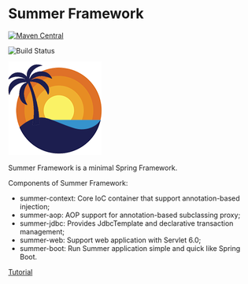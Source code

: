 # Summer Framework

[![Maven Central](https://maven-badges.herokuapp.com/maven-central/com.itranswarp.summer/summer-boot/badge.svg)](https://maven-badges.herokuapp.com/maven-central/com.itranswarp.summer/summer-boot)

![Build Status](https://github.com/michaelliao/summer-framework/actions/workflows/maven.yml/badge.svg)

![logo](logo.png)

Summer Framework is a minimal Spring Framework.

Components of Summer Framework:

- summer-context: Core IoC container that support annotation-based injection;
- summer-aop: AOP support for annotation-based subclassing proxy;
- summer-jdbc: Provides JdbcTemplate and declarative transaction management;
- summer-web: Support web application with Servlet 6.0;
- summer-boot: Run Summer application simple and quick like Spring Boot.

[Tutorial](https://www.liaoxuefeng.com/wiki/1539348902182944)
